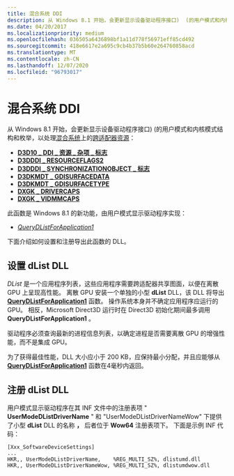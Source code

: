 ```yaml
---
title: 混合系统 DDI
description: 从 Windows 8.1 开始，会更新显示设备驱动程序接口)  (的用户模式和内核模式结构和枚举，以处理混合系统上的跨适配器资源 D3D10_DDI_RESOURCE_MISC_FLAGD3DDDI_RESOURCEFLAGS2D3DDDI_SYNCHRONIZATIONOBJECT_FLAGSD3DKMDT_GDISURFACEDATAD3DKMDT_GDISURFACETYPEDXGK_DRIVERCAPSDXGK_VIDMMCAPSThis 函数（新的 Windows 8.1）由用户模式显示驱动程序 QueryDListForApplication1 实现。
ms.date: 04/20/2017
ms.localizationpriority: medium
ms.openlocfilehash: 036505a6436898bf1a11d778f56971eff85cd492
ms.sourcegitcommit: 418e6617e2a695c9cb4b37b5b60e264760858acd
ms.translationtype: MT
ms.contentlocale: zh-CN
ms.lasthandoff: 12/07/2020
ms.locfileid: "96793017"
---
```

# <a name="hybrid-system-ddi"></a>混合系统 DDI


从 Windows 8.1 开始，会更新显示设备驱动程序接口)  (的用户模式和内核模式结构和枚举，以处理[混合系统](using-cross-adapter-resources-in-a-hybrid-system.md)上的[跨适配器资源](using-cross-adapter-resources-in-a-hybrid-system.md)：

-   [**D3D10 \_ DDI \_ 资源 \_ 杂项 \_ 标志**](/windows-hardware/drivers/ddi/d3d10umddi/ne-d3d10umddi-d3d10_ddi_resource_misc_flag)
-   [**D3DDDI \_ RESOURCEFLAGS2**](/windows-hardware/drivers/ddi/d3dukmdt/ns-d3dukmdt-_d3dddi_resourceflags2)
-   [**D3DDDI \_ SYNCHRONIZATIONOBJECT \_ 标志**](/windows-hardware/drivers/ddi/d3dukmdt/ns-d3dukmdt-_d3dddi_synchronizationobject_flags)
-   [**D3DKMDT \_ GDISURFACEDATA**](/windows-hardware/drivers/ddi/d3dkmdt/ns-d3dkmdt-_d3dkmdt_gdisurfacedata)
-   [**D3DKMDT \_ GDISURFACETYPE**](/windows-hardware/drivers/ddi/d3dkmdt/ne-d3dkmdt-_d3dkmdt_gdisurfacetype)
-   [**DXGK \_ DRIVERCAPS**](/windows-hardware/drivers/ddi/d3dkmddi/ns-d3dkmddi-_dxgk_drivercaps)
-   [**DXGK \_ VIDMMCAPS**](/windows-hardware/drivers/ddi/d3dkmddi/ns-d3dkmddi-_dxgk_vidmmcaps)

此函数是 Windows 8.1 的新功能，由用户模式显示驱动程序实现：

-   [*QueryDListForApplication1*](/windows-hardware/drivers/ddi/d3dumddi/nc-d3dumddi-pfnd3dddi_querydlistforapplication1)

下面介绍如何设置和注册导出此函数的 DLL。
## <a name="span-idsetting_up_the_dlist_dllspanspan-idsetting_up_the_dlist_dllspanspan-idsetting_up_the_dlist_dllspansetting-up-the-dlist-dll"></a><span id="Setting_up_the_dList_DLL"></span><span id="setting_up_the_dlist_dll"></span><span id="SETTING_UP_THE_DLIST_DLL"></span>设置 dList DLL


*DList* 是一个应用程序列表，这些应用程序需要跨适配器共享图面，以便在离散 GPU 上呈现高性能。 离散 GPU 安装一个单独的小型 **dList** DLL，该 DLL 将导出 [**QueryDListForApplication1**](/windows-hardware/drivers/ddi/d3dumddi/nc-d3dumddi-pfnd3dddi_querydlistforapplication1) 函数。 操作系统本身并不确定应用程序应运行的 GPU。 相反，Microsoft Direct3D 运行时在 Direct3D 初始化期间最多调用 **QueryDListForApplication1** 。

驱动程序必须查询最新的进程信息列表，以确定进程是否需要离散 GPU 的增强性能，而不是集成 GPU。

为了获得最佳性能，DLL 大小应小于 200 KB，应保持最小分配，并且应能够从 [**QueryDListForApplication1**](/windows-hardware/drivers/ddi/d3dumddi/nc-d3dumddi-pfnd3dddi_querydlistforapplication1) 函数在4毫秒内返回。

## <a name="span-idregistering_the_dlist_dllspanspan-idregistering_the_dlist_dllspanspan-idregistering_the_dlist_dllspanregistering-the-dlist-dll"></a><span id="Registering_the_dList_DLL"></span><span id="registering_the_dlist_dll"></span><span id="REGISTERING_THE_DLIST_DLL"></span>注册 dList DLL


用户模式显示驱动程序在其 INF 文件中的注册表项 " **UserModeDListDriverName** " 和 "UserModeDListDriverNameWow" 下提供了小型 **dList** DLL 的名称 **，** 后者位于 **Wow64** 注册表项下。 下面是示例 INF 代码：

```inf
[Xxx_SoftwareDeviceSettings]
...
HKR,, UserModeDListDriverName,    %REG_MULTI_SZ%, dlistumd.dll
HKR,, UserModeDListDriverNameWow, %REG_MULTI_SZ%, dlistumdwow.dll
```
